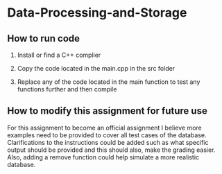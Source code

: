 # Data-Processing-and-Storage

## How to run code
1. Install or find a C++ complier

2. Copy the code located in the main.cpp in the src folder

3. Replace any of the code located in the main function to test any functions further and then compile

## How to modify this assignment for future use
For this assignment to become an official assignment I believe more examples need to be provided to cover all test cases of the database. Clarifications
to the instructions could be added such as what specific output should be provided and this should also, make the grading easier. Also, adding a remove
function could help simulate a more realistic database.
